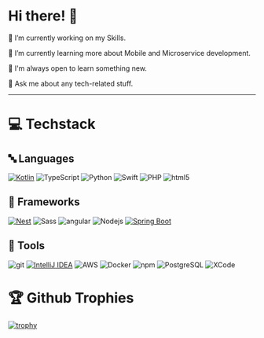 # Hi there! 👋

🔭 I’m currently working on my Skills.

🌱 I’m currently learning more about Mobile and Microservice development.

🧠 I'm always open to learn something new.

💬 Ask me about any tech-related stuff.

---

# 💻 Techstack
## 🔤 Languages
[![Kotlin](https://img.shields.io/badge/Kotlin-%237F52FF.svg?logo=kotlin&logoColor=white)](#)
![TypeScript](https://img.shields.io/badge/-TypeScript-007ACC?style=flat-square&logo=typescript&logoColor=white)
![Python](https://img.shields.io/badge/-Python-46a2f1?style=flat-square&logo=Python&logoColor=white)
![Swift](https://img.shields.io/badge/-Swift-important?style=flat-square&logo=swift&logoColor=white)
![PHP](https://img.shields.io/badge/PHP-grey?style=flat-square&logo=php)
![html5](https://img.shields.io/badge/-HTML5-E34F26?style=flat-square&logo=html5&logoColor=white)

## 🧩 Frameworks
[![Nest](https://img.shields.io/badge/Nest.js-%23E0234E.svg?logo=nestjs&logoColor=white)](#)
![Sass](https://img.shields.io/badge/-Sass-CC6699?style=flat-square&logo=sass&logoColor=white)
![angular](https://img.shields.io/badge/-Angular-DD0031?style=flat-square&logo=angular&logoColor=white)
![Nodejs](https://img.shields.io/badge/-Nodejs-43853d?style=flat-square&logo=Node.js&logoColor=white)
[![Spring Boot](https://img.shields.io/badge/Spring%20Boot-6DB33F?logo=springboot&logoColor=fff)](#)

## 🔨 Tools
![git](https://img.shields.io/badge/-Git-F05032?style=flat-square&logo=git&logoColor=white)
[![IntelliJ IDEA](https://img.shields.io/badge/IntelliJIDEA-000000.svg?logo=intellij-idea&logoColor=white)](#)
![AWS](https://img.shields.io/badge/-AWS-yellow?style=flat-square&logo=amazon&logoColor=white)
![Docker](https://img.shields.io/badge/-Docker-46a2f1?style=flat-square&logo=docker&logoColor=white)
![npm](https://img.shields.io/badge/-NPM-CB3837?style=flat-square&logo=npm&logoColor=white)
![PostgreSQL](https://img.shields.io/badge/-PostgreSQL-yellow?style=flat-square&logo=postgresql&logoColor=white)
![XCode](https://img.shields.io/badge/-XCode-blue?style=flat-square&logo=xcode&logoColor=white)

# 🏆 Github Trophies
[![trophy](https://github-profile-trophy.vercel.app/?username=Severon96)](https://github.com/ryo-ma/github-profile-trophy)


<!--
**Severon96/Severon96** is a ✨ _special_ ✨ repository because its `README.md` (this file) appears on your GitHub profile.

Here are some ideas to get you started:

- 🔭 I’m currently working on ...
- 🌱 I’m currently learning ...
- 👯 I’m looking to collaborate on ...
- 🤔 I’m looking for help with ...
- 💬 Ask me about ...
- 📫 How to reach me: ...
- 😄 Pronouns: ...
- ⚡ Fun fact: ...
-->
